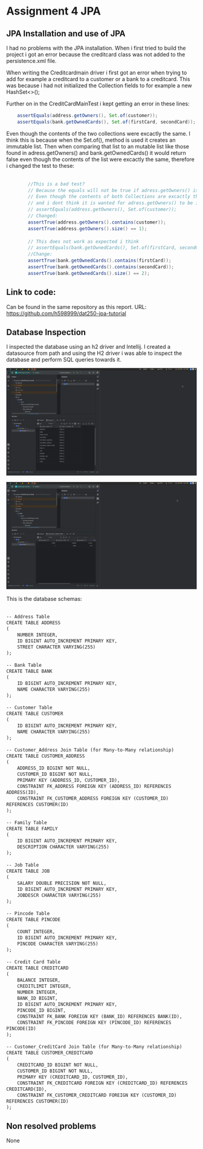 # Assignment 4 JPA

## JPA Installation and use of JPA
I had no problems with the JPA installation.
When i first tried to build the project i got an error because 
the creditcard class was not added to the persistence.xml file.

When writing the Creditcardmain driver i first got an error when trying
to add for example a creditcard to a customer or a bank to a creditcard.
This was because i had not initialized the Collection fields to for example
a new HashSet<>();

Further on in the CreditCardMainTest i kept getting an error in these lines:

``` Java
    assertEquals(address.getOwners(), Set.of(customer));
    assertEquals(bank.getOwnedCards(), Set.of(firstCard, secondCard));


```
Even though the contents of the two collections were excactly the same. I think this is because when the
Set.of(), method is used it creates an immutable list. Then when comparing that list to an mutable list like
those found in adress.getOwners() and bank.getOwnedCards() it would return false even though the contents of
the list were excactly the same, therefore i changed the test to these:

``` Java

        //This is a bad test?
        // Because the equals will not be true if adress.getOwners() is not immutable
        // Even though the contents of both Collections are excactly the same
        // and i dont think it is wanted for adress.getOwners() to be immutable.
        // assertEquals(address.getOwners(), Set.of(customer));
        // Changed:
        assertTrue(address.getOwners().contains(customer));
        assertTrue(address.getOwners().size() == 1);

        // This does not work as expected i think
        // assertEquals(bank.getOwnedCards(), Set.of(firstCard, secondCard));
        //Change:
        assertTrue(bank.getOwnedCards().contains(firstCard));
        assertTrue(bank.getOwnedCards().contains(secondCard));
        assertTrue(bank.getOwnedCards().size() == 2);

```
## Link to code:
Can be found in the same repository as this report.
URL: https://github.com/h598999/dat250-jpa-tutorial

## Database Inspection
I inspected the database using an h2 driver and Intellij. I created a datasource from path and using the
H2 driver i was able to inspect the database and perform SQL queries towards it.

![expass4.png](expass4.png)

![CreditCardDB.png](CreditCardDB.png)


This is the database schemas:
``` H2

-- Address Table
CREATE TABLE ADDRESS
(
    NUMBER INTEGER,
    ID BIGINT AUTO_INCREMENT PRIMARY KEY,
    STREET CHARACTER VARYING(255)
);

-- Bank Table
CREATE TABLE BANK
(
    ID BIGINT AUTO_INCREMENT PRIMARY KEY,
    NAME CHARACTER VARYING(255)
);

-- Customer Table
CREATE TABLE CUSTOMER
(
    ID BIGINT AUTO_INCREMENT PRIMARY KEY,
    NAME CHARACTER VARYING(255)
);

-- Customer_Address Join Table (for Many-to-Many relationship)
CREATE TABLE CUSTOMER_ADDRESS
(
    ADDRESS_ID BIGINT NOT NULL,
    CUSTOMER_ID BIGINT NOT NULL,
    PRIMARY KEY (ADDRESS_ID, CUSTOMER_ID),
    CONSTRAINT FK_ADDRESS FOREIGN KEY (ADDRESS_ID) REFERENCES ADDRESS(ID),
    CONSTRAINT FK_CUSTOMER_ADDRESS FOREIGN KEY (CUSTOMER_ID) REFERENCES CUSTOMER(ID)
);

-- Family Table
CREATE TABLE FAMILY
(
    ID BIGINT AUTO_INCREMENT PRIMARY KEY,
    DESCRIPTION CHARACTER VARYING(255)
);

-- Job Table
CREATE TABLE JOB
(
    SALARY DOUBLE PRECISION NOT NULL,
    ID BIGINT AUTO_INCREMENT PRIMARY KEY,
    JOBDESCR CHARACTER VARYING(255)
);

-- Pincode Table
CREATE TABLE PINCODE
(
    COUNT INTEGER,
    ID BIGINT AUTO_INCREMENT PRIMARY KEY,
    PINCODE CHARACTER VARYING(255)
);

-- Credit Card Table
CREATE TABLE CREDITCARD
(
    BALANCE INTEGER,
    CREDITLIMIT INTEGER,
    NUMBER INTEGER,
    BANK_ID BIGINT,
    ID BIGINT AUTO_INCREMENT PRIMARY KEY,
    PINCODE_ID BIGINT,
    CONSTRAINT FK_BANK FOREIGN KEY (BANK_ID) REFERENCES BANK(ID),
    CONSTRAINT FK_PINCODE FOREIGN KEY (PINCODE_ID) REFERENCES PINCODE(ID)
);

-- Customer_CreditCard Join Table (for Many-to-Many relationship)
CREATE TABLE CUSTOMER_CREDITCARD
(
    CREDITCARD_ID BIGINT NOT NULL,
    CUSTOMER_ID BIGINT NOT NULL,
    PRIMARY KEY (CREDITCARD_ID, CUSTOMER_ID),
    CONSTRAINT FK_CREDITCARD FOREIGN KEY (CREDITCARD_ID) REFERENCES CREDITCARD(ID),
    CONSTRAINT FK_CUSTOMER_CREDITCARD FOREIGN KEY (CUSTOMER_ID) REFERENCES CUSTOMER(ID)
);

```
## Non resolved problems
None


